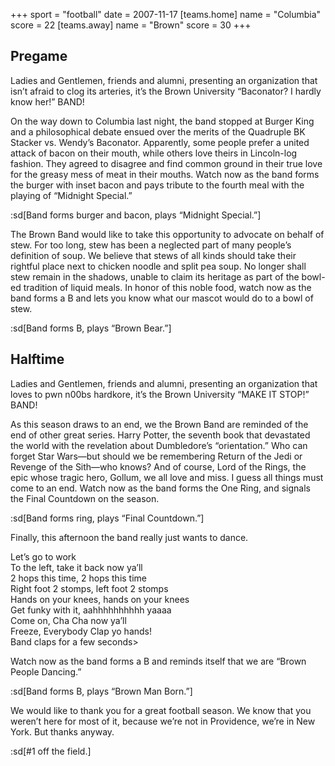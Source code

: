 +++
sport = "football"
date = 2007-11-17
[teams.home]
name = "Columbia"
score = 22
[teams.away]
name = "Brown"
score = 30
+++

## Pregame

Ladies and Gentlemen, friends and alumni, presenting an organization that isn’t afraid to clog its arteries, it’s the Brown University “Baconator? I hardly know her!” BAND!

On the way down to Columbia last night, the band stopped at Burger King and a philosophical debate ensued over the merits of the Quadruple BK Stacker vs. Wendy’s Baconator. Apparently, some people prefer a united attack of bacon on their mouth, while others love theirs in Lincoln-log fashion. They agreed to disagree and find common ground in their true love for the greasy mess of meat in their mouths. Watch now as the band forms the burger with inset bacon and pays tribute to the fourth meal with the playing of “Midnight Special.”

:sd[Band forms burger and bacon, plays “Midnight Special.”]

The Brown Band would like to take this opportunity to advocate on behalf of stew. For too long, stew has been a neglected part of many people’s definition of soup. We believe that stews of all kinds should take their rightful place next to chicken noodle and split pea soup. No longer shall stew remain in the shadows, unable to claim its heritage as part of the bowl-ed tradition of liquid meals. In honor of this noble food, watch now as the band forms a B and lets you know what our mascot would do to a bowl of stew.

:sd[Band forms B, plays “Brown Bear.”]

## Halftime

Ladies and Gentlemen, friends and alumni, presenting an organization that loves to pwn n00bs hardkore, it’s the Brown University “MAKE IT STOP!” BAND!

As this season draws to an end, we the Brown Band are reminded of the end of other great series. Harry Potter, the seventh book that devastated the world with the revelation about Dumbledore’s “orientation.” Who can forget Star Wars—but should we be remembering Return of the Jedi or Revenge of the Sith—who knows? And of course, Lord of the Rings, the epic whose tragic hero, Gollum, we all love and miss. I guess all things must come to an end. Watch now as the band forms the One Ring, and signals the Final Countdown on the season.

:sd[Band forms ring, plays “Final Countdown.”]

Finally, this afternoon the band really just wants to dance.

Let’s go to work\
To the left, take it back now ya’ll\
2 hops this time, 2 hops this time\
Right foot 2 stomps, left foot 2 stomps\
Hands on your knees, hands on your knees\
Get funky with it, aahhhhhhhhhh yaaaa\
Come on, Cha Cha now ya’ll\
Freeze, Everybody Clap yo hands!\
Band claps for a few seconds>

Watch now as the band forms a B and reminds itself that we are “Brown People Dancing.”

:sd[Band forms B, plays “Brown Man Born.”]

We would like to thank you for a great football season. We know that you weren’t here for most of it, because we’re not in Providence, we’re in New York. But thanks anyway.

:sd[#1 off the field.]
